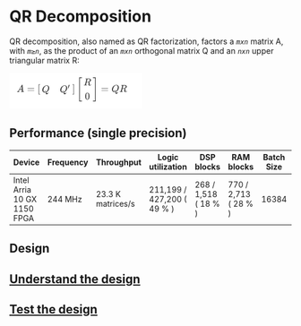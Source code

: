 # QR Decomposition

QR decomposition, also named as QR factorization, factors a *`mxn`* matrix A, with *`m≥n`*, as the product of an *`mxn`* orthogonal matrix Q and an *`nxn`* upper triangular matrix R:

<img src="figures/qr.png" alt="qr"  />

## Performance (single precision)

| Device | Frequency | Throughput | Logic utilization | DSP blocks | RAM blocks | Batch Size | Matrix Size | Device compiler |
| ------ | --------- | ------ | --------- | ---- | ----- | ----- | -------------- | -------------- |
| Intel Arria 10 GX 1150 FPGA | 244 MHz | 23.3 K matrices/s | 211,199 / 427,200 ( 49 % ) | 268 / 1,518 ( 18 % ) | 770 / 2,713 ( 28 % ) | 16384 | 128 * 128 matrix | aoc 22.1.0 |

## Design



## [Understand the design](../README.md#how-to-understand-a-design)

## [Test the design](../../../../README.md#Performance-tests)
